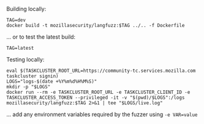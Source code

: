 Building locally:

    TAG=dev
    docker build -t mozillasecurity/langfuzz:$TAG ../.. -f Dockerfile

... or to test the latest build:

    TAG=latest

Testing locally:

    eval $(TASKCLUSTER_ROOT_URL=https://community-tc.services.mozilla.com taskcluster signin)
    LOGS="logs-$(date +%Y%m%d%H%M%S)"
    mkdir -p "$LOGS"
    docker run --rm -e TASKCLUSTER_ROOT_URL -e TASKCLUSTER_CLIENT_ID -e TASKCLUSTER_ACCESS_TOKEN --privileged -it -v "$(pwd)/$LOGS":/logs mozillasecurity/langfuzz:$TAG 2>&1 | tee "$LOGS/live.log"

... add any environment variables required by the fuzzer using `-e VAR=value`
